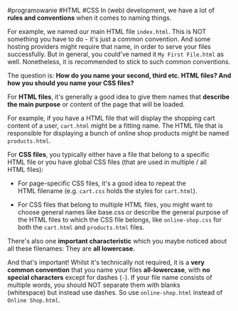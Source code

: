 #programowanie #HTML #CSS 
In (web) development, we have a lot of **rules and conventions** when it comes to naming things.

For example, we named our main HTML file `index.html`. This is NOT something you have to do - it's just a common convention. And some hosting providers might require that name, in order to serve your files successfully. But in general, you could've named it `My First File.html` as well. Nonetheless, it is recommended to stick to such common conventions.

The question is: **How do you name your second, third etc. HTML files? And how you should you name your CSS files?**

For **HTML files**, it's generally a good idea to give them names that **describe the main purpose** or content of the page that will be loaded.

For example, if you have a HTML file that will display the shopping cart content of a user, `cart.html` might be a fitting name. The HTML file that is responsible for displaying a bunch of online shop products might be named `products.html`.

For **CSS files**, you typically either have a file that belong to a specific HTML file or you have global CSS files (that are used in multiple / all HTML files):

-   For page-specific CSS files, it's a good idea to repeat the HTML filename (e.g. `cart.css` holds the styles for `cart.html`).
    
-   For CSS files that belong to multiple HTML files, you might want to choose general names like base.css or describe the general purpose of the HTML files to which the CSS file belongs, like `online-shop.css` for both the `cart.html` and `products.html` files.
    

There's also one **important characteristic** which you maybe noticed about all these filenames: They are **all lowercase.**

And that's important! Whilst it's technically not required, it is a **very common convention** that you name your files **all-lowercase**, with **no special characters** except for dashes (`-`). If your file name consists of multiple words, you should NOT separate them with blanks (whitespace) but instead use dashes. So use `online-shop.html` instead of `Online Shop.html`.
